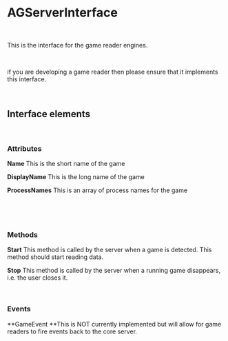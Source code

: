 AGServerInterface
=================

 

This is the interface for the game reader engines.

 

if you are developing a game reader then please ensure that it implements this
interface.

 

Interface elements
------------------

 

### Attributes

**Name** This is the short name of the game

**DisplayName** This is the long name of the game

**ProcessNames** This is an array of process names for the game

 

 

### Methods

**Start** This method is called by the server when a game is detected. This
method should start reading data.

**Stop** This method is called by the server when a running game disappears,
i.e. the user closes it.

 

### Events

**GameEvent **This is NOT currently implemented but will allow for game readers
to fire events back to the core server.

 

 

 

 
